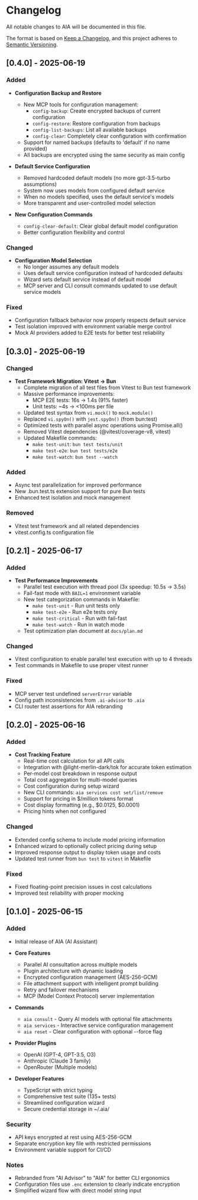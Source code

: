 # Changelog

All notable changes to AIA will be documented in this file.

The format is based on [Keep a Changelog](https://keepachangelog.com/en/1.0.0/),
and this project adheres to [Semantic Versioning](https://semver.org/spec/v2.0.0.html).

## [0.4.0] - 2025-06-19

### Added
- **Configuration Backup and Restore**
  - New MCP tools for configuration management:
    - `config-backup`: Create encrypted backups of current configuration
    - `config-restore`: Restore configuration from backups
    - `config-list-backups`: List all available backups
    - `config-clear`: Completely clear configuration with confirmation
  - Support for named backups (defaults to 'default' if no name provided)
  - All backups are encrypted using the same security as main config
  
- **Default Service Configuration**
  - Removed hardcoded default models (no more gpt-3.5-turbo assumptions)
  - System now uses models from configured default service
  - When no models specified, uses the default service's models
  - More transparent and user-controlled model selection
  
- **New Configuration Commands**
  - `config-clear-default`: Clear global default model configuration
  - Better configuration flexibility and control

### Changed
- **Configuration Model Selection**
  - No longer assumes any default models
  - Uses default service configuration instead of hardcoded defaults
  - Wizard sets default service instead of default model
  - MCP server and CLI consult commands updated to use default service models

### Fixed
- Configuration fallback behavior now properly respects default service
- Test isolation improved with environment variable merge control
- Mock AI providers added to E2E tests for better test reliability

## [0.3.0] - 2025-06-19

### Changed
- **Test Framework Migration: Vitest → Bun**
  - Complete migration of all test files from Vitest to Bun test framework
  - Massive performance improvements:
    - MCP E2E tests: 16s → 1.4s (91% faster)
    - Unit tests: ~4s → <100ms per file
  - Updated test syntax from `vi.mock()` to `mock.module()`
  - Replaced `vi.spyOn()` with `jest.spyOn()` (from bun:test)
  - Optimized tests with parallel async operations using Promise.all()
  - Removed Vitest dependencies (@vitest/coverage-v8, vitest)
  - Updated Makefile commands:
    - `make test-unit`: `bun test tests/unit`
    - `make test-e2e`: `bun test tests/e2e`
    - `make test-watch`: `bun test --watch`

### Added
- Async test parallelization for improved performance
- New .bun.test.ts extension support for pure Bun tests
- Enhanced test isolation and mock management

### Removed
- Vitest test framework and all related dependencies
- vitest.config.ts configuration file

## [0.2.1] - 2025-06-17

### Added
- **Test Performance Improvements**
  - Parallel test execution with thread pool (3x speedup: 10.5s → 3.5s)
  - Fail-fast mode with `BAIL=1` environment variable
  - New test categorization commands in Makefile:
    - `make test-unit` - Run unit tests only
    - `make test-e2e` - Run e2e tests only  
    - `make test-critical` - Run with fail-fast
    - `make test-watch` - Run in watch mode
  - Test optimization plan document at `docs/plan.md`

### Changed
- Vitest configuration to enable parallel test execution with up to 4 threads
- Test commands in Makefile to use proper vitest runner

### Fixed
- MCP server test undefined `serverError` variable
- Config path inconsistencies from `.ai-advisor` to `.aia`
- CLI router test assertions for AIA rebranding

## [0.2.0] - 2025-06-16

### Added
- **Cost Tracking Feature**
  - Real-time cost calculation for all API calls
  - Integration with @light-merlin-dark/tok for accurate token estimation
  - Per-model cost breakdown in response output
  - Total cost aggregation for multi-model queries
  - Cost configuration during setup wizard
  - New CLI commands: `aia services cost set/list/remove`
  - Support for pricing in $/million tokens format
  - Cost display formatting (e.g., $0.0125, $0.0001)
  - Pricing hints when not configured

### Changed
- Extended config schema to include model pricing information
- Enhanced wizard to optionally collect pricing during setup
- Improved response output to display token usage and costs
- Updated test runner from `bun test` to `vitest` in Makefile

### Fixed
- Fixed floating-point precision issues in cost calculations
- Improved test reliability with proper mocking

## [0.1.0] - 2025-06-15

### Added
- Initial release of AIA (AI Assistant)
- **Core Features**
  - Parallel AI consultation across multiple models
  - Plugin architecture with dynamic loading
  - Encrypted configuration management (AES-256-GCM)
  - File attachment support with intelligent prompt building
  - Retry and failover mechanisms
  - MCP (Model Context Protocol) server implementation

- **Commands**
  - `aia consult` - Query AI models with optional file attachments
  - `aia services` - Interactive service configuration management  
  - `aia reset` - Clear configuration with optional --force flag

- **Provider Plugins**
  - OpenAI (GPT-4, GPT-3.5, O3)
  - Anthropic (Claude 3 family)
  - OpenRouter (Multiple models)

- **Developer Features**
  - TypeScript with strict typing
  - Comprehensive test suite (135+ tests)
  - Streamlined configuration wizard
  - Secure credential storage in ~/.aia/

### Security
- API keys encrypted at rest using AES-256-GCM
- Separate encryption key file with restricted permissions
- Environment variable support for CI/CD

### Notes
- Rebranded from "AI Advisor" to "AIA" for better CLI ergonomics
- Configuration files use `.enc` extension to clearly indicate encryption
- Simplified wizard flow with direct model string input
